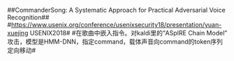##CommanderSong: A Systematic Approach for Practical Adversarial Voice Recognition##
#https://www.usenix.org/conference/usenixsecurity18/presentation/yuan-xuejing USENIX2018#
#在歌曲中嵌入指令。对kaldi里的“ASpIRE Chain Model” 攻击，模型是HMM-DNN，指定command，载体声音向command的token序列定向移动#
